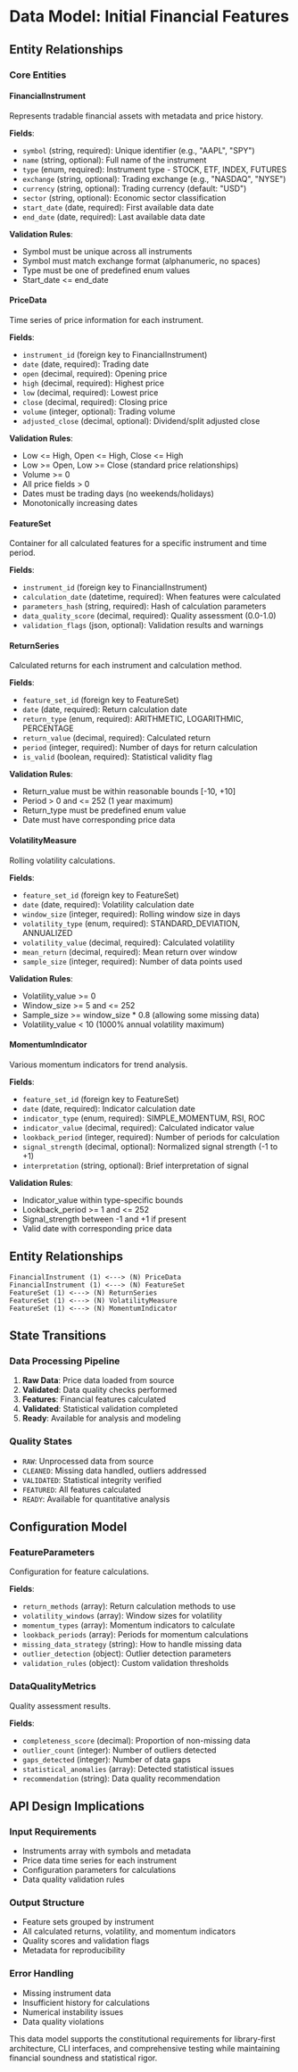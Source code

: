 # Data Model: Initial Financial Features

## Entity Relationships

### Core Entities

#### FinancialInstrument
Represents tradable financial assets with metadata and price history.

**Fields**:
- `symbol` (string, required): Unique identifier (e.g., "AAPL", "SPY")
- `name` (string, optional): Full name of the instrument
- `type` (enum, required): Instrument type - STOCK, ETF, INDEX, FUTURES
- `exchange` (string, optional): Trading exchange (e.g., "NASDAQ", "NYSE")
- `currency` (string, optional): Trading currency (default: "USD")
- `sector` (string, optional): Economic sector classification
- `start_date` (date, required): First available data date
- `end_date` (date, required): Last available data date

**Validation Rules**:
- Symbol must be unique across all instruments
- Symbol must match exchange format (alphanumeric, no spaces)
- Type must be one of predefined enum values
- Start_date <= end_date

#### PriceData
Time series of price information for each instrument.

**Fields**:
- `instrument_id` (foreign key to FinancialInstrument)
- `date` (date, required): Trading date
- `open` (decimal, required): Opening price
- `high` (decimal, required): Highest price
- `low` (decimal, required): Lowest price
- `close` (decimal, required): Closing price
- `volume` (integer, optional): Trading volume
- `adjusted_close` (decimal, optional): Dividend/split adjusted close

**Validation Rules**:
- Low <= High, Open <= High, Close <= High
- Low >= Open, Low >= Close (standard price relationships)
- Volume >= 0
- All price fields > 0
- Dates must be trading days (no weekends/holidays)
- Monotonically increasing dates

#### FeatureSet
Container for all calculated features for a specific instrument and time period.

**Fields**:
- `instrument_id` (foreign key to FinancialInstrument)
- `calculation_date` (datetime, required): When features were calculated
- `parameters_hash` (string, required): Hash of calculation parameters
- `data_quality_score` (decimal, required): Quality assessment (0.0-1.0)
- `validation_flags` (json, optional): Validation results and warnings

#### ReturnSeries
Calculated returns for each instrument and calculation method.

**Fields**:
- `feature_set_id` (foreign key to FeatureSet)
- `date` (date, required): Return calculation date
- `return_type` (enum, required): ARITHMETIC, LOGARITHMIC, PERCENTAGE
- `return_value` (decimal, required): Calculated return
- `period` (integer, required): Number of days for return calculation
- `is_valid` (boolean, required): Statistical validity flag

**Validation Rules**:
- Return_value must be within reasonable bounds [-10, +10]
- Period > 0 and <= 252 (1 year maximum)
- Return_type must be predefined enum value
- Date must have corresponding price data

#### VolatilityMeasure
Rolling volatility calculations.

**Fields**:
- `feature_set_id` (foreign key to FeatureSet)
- `date` (date, required): Volatility calculation date
- `window_size` (integer, required): Rolling window size in days
- `volatility_type` (enum, required): STANDARD_DEVIATION, ANNUALIZED
- `volatility_value` (decimal, required): Calculated volatility
- `mean_return` (decimal, required): Mean return over window
- `sample_size` (integer, required): Number of data points used

**Validation Rules**:
- Volatility_value >= 0
- Window_size >= 5 and <= 252
- Sample_size >= window_size * 0.8 (allowing some missing data)
- Volatility_value < 10 (1000% annual volatility maximum)

#### MomentumIndicator
Various momentum indicators for trend analysis.

**Fields**:
- `feature_set_id` (foreign key to FeatureSet)
- `date` (date, required): Indicator calculation date
- `indicator_type` (enum, required): SIMPLE_MOMENTUM, RSI, ROC
- `indicator_value` (decimal, required): Calculated indicator value
- `lookback_period` (integer, required): Number of periods for calculation
- `signal_strength` (decimal, optional): Normalized signal strength (-1 to +1)
- `interpretation` (string, optional): Brief interpretation of signal

**Validation Rules**:
- Indicator_value within type-specific bounds
- Lookback_period >= 1 and <= 252
- Signal_strength between -1 and +1 if present
- Valid date with corresponding price data

## Entity Relationships

```
FinancialInstrument (1) <---> (N) PriceData
FinancialInstrument (1) <---> (N) FeatureSet
FeatureSet (1) <---> (N) ReturnSeries
FeatureSet (1) <---> (N) VolatilityMeasure
FeatureSet (1) <---> (N) MomentumIndicator
```

## State Transitions

### Data Processing Pipeline
1. **Raw Data**: Price data loaded from source
2. **Validated**: Data quality checks performed
3. **Features**: Financial features calculated
4. **Validated**: Statistical validation completed
5. **Ready**: Available for analysis and modeling

### Quality States
- `RAW`: Unprocessed data from source
- `CLEANED`: Missing data handled, outliers addressed
- `VALIDATED`: Statistical integrity verified
- `FEATURED`: All features calculated
- `READY`: Available for quantitative analysis

## Configuration Model

### FeatureParameters
Configuration for feature calculations.

**Fields**:
- `return_methods` (array): Return calculation methods to use
- `volatility_windows` (array): Window sizes for volatility
- `momentum_types` (array): Momentum indicators to calculate
- `lookback_periods` (array): Periods for momentum calculations
- `missing_data_strategy` (string): How to handle missing data
- `outlier_detection` (object): Outlier detection parameters
- `validation_rules` (object): Custom validation thresholds

### DataQualityMetrics
Quality assessment results.

**Fields**:
- `completeness_score` (decimal): Proportion of non-missing data
- `outlier_count` (integer): Number of outliers detected
- `gaps_detected` (integer): Number of data gaps
- `statistical_anomalies` (array): Detected statistical issues
- `recommendation` (string): Data quality recommendation

## API Design Implications

### Input Requirements
- Instruments array with symbols and metadata
- Price data time series for each instrument
- Configuration parameters for calculations
- Data quality validation rules

### Output Structure
- Feature sets grouped by instrument
- All calculated returns, volatility, and momentum indicators
- Quality scores and validation flags
- Metadata for reproducibility

### Error Handling
- Missing instrument data
- Insufficient history for calculations
- Numerical instability issues
- Data quality violations

This data model supports the constitutional requirements for library-first architecture, CLI interfaces, and comprehensive testing while maintaining financial soundness and statistical rigor.